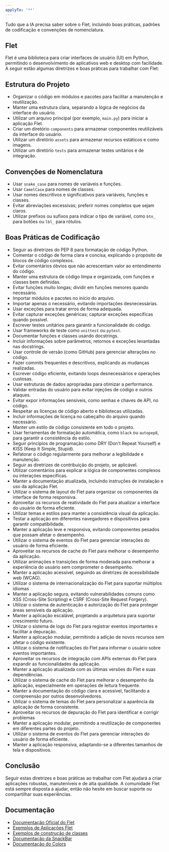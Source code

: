 ```yaml
---
applyTo: '**'
---
```

Tudo que a IA precisa saber sobre o Flet, incluindo boas práticas, padrões de codificação e convenções de nomenclatura.

## Flet
Flet é uma biblioteca para criar interfaces de usuário (UI) em Python, permitindo o desenvolvimento de aplicativos web e desktop com facilidade. A seguir estão algumas diretrizes e boas práticas para trabalhar com Flet:

## Estrutura do Projeto
- Organizar o código em módulos e pacotes para facilitar a manutenção e reutilização.
- Manter uma estrutura clara, separando a lógica de negócios da interface do usuário.
- Utilizar um arquivo principal (por exemplo, `main.py`) para iniciar a aplicação Flet.
- Criar um diretório `components` para armazenar componentes reutilizáveis da interface do usuário.
- Utilizar um diretório `assets` para armazenar recursos estáticos e como imagens.
- Utilizar um diretório `tests` para armazenar testes unitários e de integração.

## Convenções de Nomenclatura
- Usar `snake_case` para nomes de variáveis e funções.
- Usar `CamelCase` para nomes de classes.   
- Usar nomes descritivos e significativos para variáveis, funções e classes.
- Evitar abreviações excessivas; preferir nomes completos que sejam claros.
- Utilizar prefixos ou sufixos para indicar o tipo de variável, como `btn_` para botões ou `lbl_` para rótulos.

## Boas Práticas de Codificação
- Seguir as diretrizes do PEP 8 para formatação de código Python.
- Comentar o código de forma clara e concisa, explicando o propósito de blocos de código complexos.
- Evitar comentários óbvios que não acrescentam valor ao entendimento do código.
- Manter uma estrutura de código limpa e organizada, com funções e classes bem definidas.
- Evitar funções muito longas; dividir em funções menores quando necessário.
- Importar módulos e pacotes no início do arquivo.
- Importar apenas o necessário, evitando importações desnecessárias.
- Usar exceções para tratar erros de forma adequada.
- Evitar capturar exceções genéricas; capturar exceções específicas quando possível.
- Escrever testes unitários para garantir a funcionalidade do código.
- Usar frameworks de teste como `unittest` ou `pytest`.
- Documentar funções e classes usando docstrings.
- Incluir informações sobre parâmetros, retornos e exceções levantadas nas docstrings.
- Usar controle de versão (como GitHub) para gerenciar alterações no código.
- Fazer commits frequentes e descritivos, explicando as mudanças realizadas.
- Escrever código eficiente, evitando loops desnecessários e operações custosas.
- Usar estruturas de dados apropriadas para otimizar a performance.
- Validar entradas do usuário para evitar injeções de código e outros ataques.
- Evitar expor informações sensíveis, como senhas e chaves de API, no código.
- Respeitar as licenças de código aberto e bibliotecas utilizadas.
- Incluir informações de licença no cabeçalho do arquivo quando necessário.
- Manter um estilo de código consistente em todo o projeto.
- Usar ferramentas de formatação automática, como `black` ou `autopep8`, para garantir a consistência do estilo.
- Seguir princípios de programação como DRY (Don't Repeat Yourself) e KISS (Keep It Simple, Stupid).
- Refatorar o código regularmente para melhorar a legibilidade e manutenção.
- Seguir as diretrizes de contribuição do projeto, se aplicável.
- Utilizar comentários para explicar a lógica de componentes complexos ou interações específicas.
- Manter a documentação atualizada, incluindo instruções de instalação e uso da aplicação Flet.
- Utilizar o sistema de layout do Flet para organizar os componentes da interface de forma responsiva.
- Aproveitar os recursos de reatividade do Flet para atualizar a interface do usuário de forma eficiente.
- Utilizar temas e estilos para manter a consistência visual da aplicação.
- Testar a aplicação em diferentes navegadores e dispositivos para garantir compatibilidade.
- Manter a aplicação leve e responsiva, evitando componentes pesados que possam afetar o desempenho.
- Utilizar o sistema de eventos do Flet para gerenciar interações do usuário de forma eficiente.
- Aproveitar os recursos de cache do Flet para melhorar o desempenho da aplicação.
- Utilizar animações e transições de forma moderada para melhorar a experiência do usuário sem comprometer o desempenho.
- Manter a aplicação acessível, seguindo as diretrizes de acessibilidade web (WCAG).
- Utilizar o sistema de internacionalização do Flet para suportar múltiplos idiomas
- Manter a aplicação segura, evitando vulnerabilidades comuns como XSS (Cross-Site Scripting) e CSRF (Cross-Site Request Forgery).
- Utilizar o sistema de autenticação e autorização do Flet para proteger áreas sensíveis da aplicação.
- Manter a aplicação escalável, projetando a arquitetura para suportar crescimento futuro.
- Utilizar o sistema de logs do Flet para registrar eventos importantes e facilitar a depuração.
- Manter a aplicação modular, permitindo a adição de novos recursos sem afetar o código existente.
- Utilizar o sistema de notificações do Flet para informar o usuário sobre eventos importantes.
- Aproveitar os recursos de integração com APIs externas do Flet para expandir as funcionalidades da aplicação.
- Manter a aplicação atualizada com as últimas versões do Flet e suas dependências.
- Utilizar o sistema de cache do Flet para melhorar o desempenho da aplicação, especialmente em operações de leitura frequente.
- Manter a documentação do código clara e acessível, facilitando a compreensão por outros desenvolvedores.
- Utilizar o sistema de temas do Flet para personalizar a aparência da aplicação de forma consistente.
- Aproveitar os recursos de depuração do Flet para identificar e corrigir problemas
- Manter a aplicação modular, permitindo a reutilização de componentes em diferentes partes do projeto.
- Utilizar o sistema de eventos do Flet para gerenciar interações do usuário de forma eficiente.
- Manter a aplicação responsiva, adaptando-se a diferentes tamanhos de tela e dispositivos.

## Conclusão
Seguir estas diretrizes e boas práticas ao trabalhar com Flet ajudará a criar aplicações robustas, manuteníveis e de alta qualidade. A comunidade Flet está sempre disposta a ajudar, então não hesite em buscar suporte ou compartilhar suas experiências.

## Documentação
- [Documentação Oficial do Flet](https://flet.dev/docs/)
- [Exemplos de Aplicações Flet](https://flet.dev/docs/examples/)
- [Exemplos de construção de classes](https://flet.dev/docs/getting-started/custom-controls)
- [Documentação da SnackBar](https://flet.dev/docs/controls/snackbar/)
- [Documentação do Colors](https://flet.dev/docs/reference/colors/)






